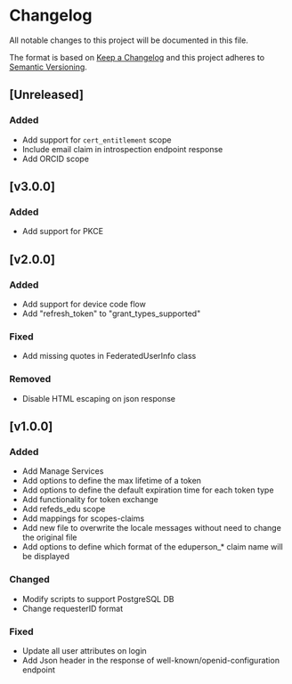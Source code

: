 # Changelog

All notable changes to this project will be documented in this file.

The format is based on [Keep a Changelog](https://keepachangelog.com/en/1.0.0/)
and this project adheres to [Semantic Versioning](https://semver.org/spec/v2.0.0.html).

## [Unreleased]

### Added

- Add support for `cert_entitlement` scope
- Include email claim in introspection endpoint response
- Add ORCID scope

## [v3.0.0]

### Added

- Add support for PKCE

## [v2.0.0]

### Added

- Add support for device code flow
- Add "refresh_token" to "grant_types_supported"

### Fixed

- Add missing quotes in FederatedUserInfo class

### Removed

- Disable HTML escaping on json response

## [v1.0.0]

### Added

- Add Manage Services
- Add options to define the max lifetime of a token
- Add options to define the default expiration time for each token type
- Add functionality for token exchange
- Add refeds_edu scope
- Add mappings for scopes-claims
- Add new file to overwrite the locale messages without need to change the original file
- Add options to define which format of the eduperson_* claim name will be displayed

### Changed

- Modify scripts to support PostgreSQL DB
- Change requesterID format

### Fixed

- Update all user attributes on login
- Add Json header in the response of well-known/openid-configuration endpoint
